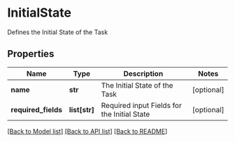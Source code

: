 # InitialState

Defines the Initial State of the Task

## Properties
Name | Type | Description | Notes
------------ | ------------- | ------------- | -------------
**name** | **str** | The Initial State of the Task | [optional] 
**required_fields** | **list[str]** | Required input Fields for the Initial State | [optional] 

[[Back to Model list]](../README.md#documentation-for-models) [[Back to API list]](../README.md#documentation-for-api-endpoints) [[Back to README]](../README.md)


